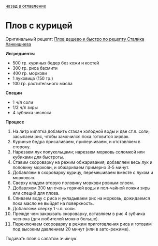 [назад в оглавление](../README.md)
# Плов с курицей

Оригинальный рецепт: [Плов дешево и быстро по рецепту Сталика Ханкишиева](https://www.youtube.com/watch?v=U4-YFnwJv88&)

**Ингредиенты**

* 500 гр. куриных бедер без кожи и костей
* 300 гр. риса басмити
* 400 гр. моркови
* 1 луковица (150 гр.)
* 100 гр. растительного масла

**Специи**

* 1 ч/л соли
* 1/2 ч/л зиры
* 4 зубчика чеснока

**Процесс**

1. На литр кипятка добавить стакан холодной воды и две ст.л. соли; засыпаем
   рис, чтобы замочился пока готовится зирвак.
2. Куриные бедра присаливаем, приперчиваем, и отставляем в сторону.
3. Нарезаем лук полукольцами; нарезаем морковь соломкой или кубиками для
   быстроты.
4. Ставим скороварку на режим обжаривания, добавляем весь лук и половину
   моркови, и обжариваем примерно 3-5 минут.
5. Добавляем в скороварку курицу, перемешиваем вместе с луком и морковью.
6. Сверху кладем вторую половину моркови ровным слоем.
7. Добавляем 300 мл очень горячей воды и пол-чайной ложки зиры или специй для
   плова.
8. Сливаем воду с риса и укладываем рис на морковь, дожидаемся пока масло не
   выйдет на поверхность.
9. Добавляем сверху 1 ч.л. соли.
10. Прежде чем закрывать скороварку, вставляем в рис 4 зубчика чеснока (для
    любителей можно больше).
11. Переключаем скороварку в режим приготовления риса и готовим под высоким
    давлением 20 минут (или в авто-режиме).

Подавать плов с салатом ачикчук.
